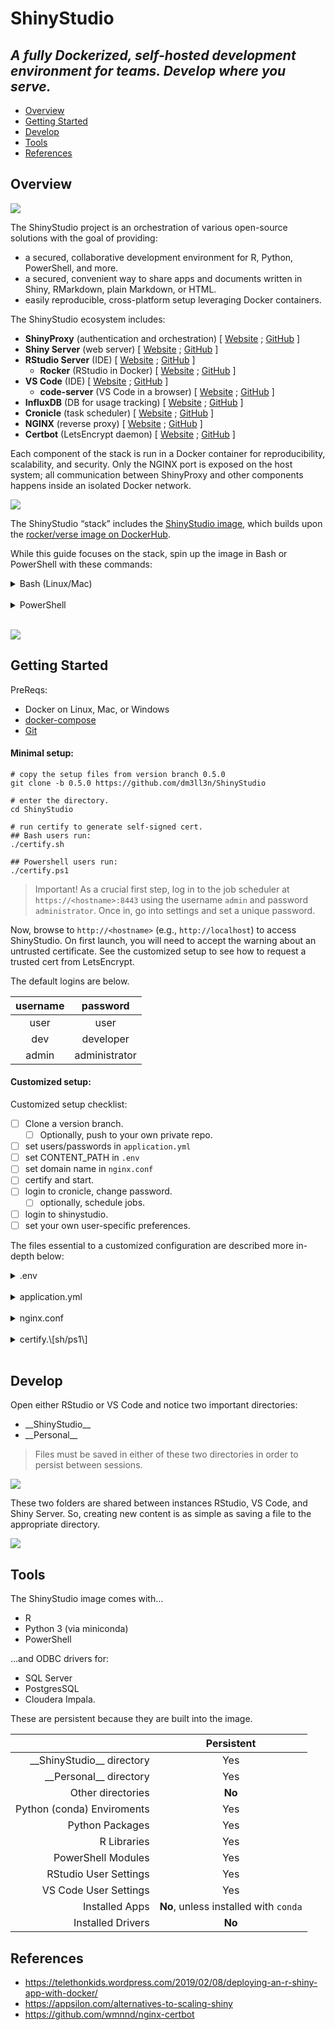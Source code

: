 # ShinyStudio

## *A fully Dockerized, self-hosted development environment for teams. Develop where you serve.*

  - [Overview](#overview)
  - [Getting Started](#getting-started)
  - [Develop](#develop)
  - [Tools](#tools)
  - [References](#references)

## Overview

![](https://i.imgur.com/rtd29qCh.png)

The ShinyStudio project is an orchestration of various open-source
solutions with the goal of providing:

  - a secured, collaborative development environment for R, Python,
    PowerShell, and more.
  - a secured, convenient way to share apps and documents written in
    Shiny, RMarkdown, plain Markdown, or HTML.
  - easily reproducible, cross-platform setup leveraging Docker
    containers.

The ShinyStudio ecosystem includes:

  - **ShinyProxy** (authentication and orchestration) \[
    [Website](https://www.shinyproxy.io/configuration/) ;
    [GitHub](https://github.com/openanalytics/shinyproxy) \]
  - **Shiny Server** (web server) \[
    [Website](https://rstudio.com/products/shiny/shiny-server/) ;
    [GitHub](https://github.com/rstudio/shiny-server) \]
  - **RStudio Server** (IDE) \[
    [Website](https://rstudio.com/products/rstudio/) ;
    [GitHub](https://github.com/rstudio/rstudio) \]
      - **Rocker** (RStudio in Docker) \[
        [Website](https://www.rocker-project.org/) ;
        [GitHub](https://github.com/rocker-org/rocker-versioned) \]
  - **VS Code** (IDE) \[ [Website](https://code.visualstudio.com/) ;
    [GitHub](https://github.com/microsoft/vscode) \]
      - **code-server** (VS Code in a browser) \[
        [Website](https://coder.com/) ;
        [GitHub](https://github.com/cdr/code-server) \]
  - **InfluxDB** (DB for usage tracking) \[
    [Website](https://www.influxdata.com/products/influxdb-overview/) ;
    [GitHub](https://github.com/influxdata/influxdb) \]
  - **Cronicle** (task scheduler) \[ [Website](http://cronicle.net/) ;
    [GitHub](https://github.com/jhuckaby/Cronicle) \]
  - **NGINX** (reverse proxy) \[ [Website](https://www.nginx.com/) ;
    [GitHub](https://github.com/nginx/nginx) \]
  - **Certbot** (LetsEncrypt daemon) \[
    [Website](https://certbot.eff.org/about/) ;
    [GitHub](https://github.com/certbot/certbot) \]

Each component of the stack is run in a Docker container for
reproducibility, scalability, and security. Only the NGINX port is
exposed on the host system; all communication between ShinyProxy and
other components happens inside an isolated Docker network.

![](https://i.imgur.com/PRDW25E.png)

The ShinyStudio “stack” includes the [ShinyStudio
image](https://hub.docker.com/r/dm3ll3n/shinystudio), which builds upon
the [rocker/verse image on
DockerHub](https://hub.docker.com/r/rocker/verse).

While this guide focuses on the stack, spin up the image in Bash or
PowerShell with these commands:

<details>

<summary>Bash (Linux/Mac)</summary>

``` text
docker network create shinystudio-net && \
docker run -d --restart always --name shinyproxy \
    --network shinystudio-net \
    -v /var/run/docker.sock:/var/run/docker.sock \
    -e USERID=$UID \
    -e USER=$USER \
    -e PASSWORD=password \
    -e CONTENT_PATH="${HOME}/ShinyStudio" \
    -e SITE_NAME=shinystudio \
    -e TAG=latest \
    -p 80:8080 \
    dm3ll3n/shinystudio:latest
```

</details>

<br/>

<details>

<summary>PowerShell</summary>

``` text
docker network create shinystudio-net;
docker run -d --restart always --name shinyproxy `
    --network shinystudio-net `
    -v /var/run/docker.sock:/var/run/docker.sock `
    -e USERID=1000 `
    -e USER=$([environment]::UserName) `
    -e PASSWORD=password `
    -e CONTENT_PATH="/host_mnt/c/Users/$([environment]::UserName)/ShinyStudio" `
    -e SITE_NAME=shinystudio `
    -e TAG=latest `
    -p 80:8080 `
    dm3ll3n/shinystudio:latest
```

> Notice the unique form of the path for the `CONTENT_PATH` variable
> required when in a Windows environment.

</details>

<br/>

![](https://i.imgur.com/qc7bL1I.gif)

## Getting Started

PreReqs:

  - Docker on Linux, Mac, or Windows
  - [docker-compose](https://docs.docker.com/compose/install/)
  - [Git](https://git-scm.com/downloads)

#### Minimal setup:

``` text
# copy the setup files from version branch 0.5.0
git clone -b 0.5.0 https://github.com/dm3ll3n/ShinyStudio

# enter the directory.
cd ShinyStudio

# run certify to generate self-signed cert.
## Bash users run:
./certify.sh

## Powershell users run:
./certify.ps1
```

> Important\! As a crucial first step, log in to the job scheduler at
> `https://<hostname>:8443` using the username `admin` and password
> `administrator`. Once in, go into settings and set a unique password.

Now, browse to `http://<hostname>` (e.g., `http://localhost`) to access
ShinyStudio. On first launch, you will need to accept the warning about
an untrusted certificate. See the customized setup to see how to request
a trusted cert from LetsEncrypt.

The default logins are below.

| **username** | **password**  |
| :----------: | :-----------: |
|     user     |     user      |
|     dev      |   developer   |
|    admin     | administrator |

#### Customized setup:

Customized setup checklist:

  - [ ] Clone a version branch.
      - [ ] Optionally, push to your own private repo.
  - [ ] set users/passwords in `application.yml`
  - [ ] set CONTENT\_PATH in `.env`
  - [ ] set domain name in `nginx.conf`
  - [ ] certify and start.
  - [ ] login to cronicle, change password.
      - [ ] optionally, schedule jobs.
  - [ ] login to shinystudio.
  - [ ] set your own user-specific preferences.

The files essential to a customized configuration are described more
in-depth below:

<details>

<summary>.env</summary>

> The docker-compose environment file. The project name, content path,
> and HTTP ports can be changed here.

Note that Docker volume names are renamed along with the project name,
so be prepared to migrate or recreate data stored in Docker volumes when
changing the project name.

</details>

<br/>

<details>

<summary>application.yml</summary>

> The ShinyProxy config file. Users can be added/removed here. Other
> configurations are available too, such as the site title and the
> ability to provide a non-standard landing page.

Using the provided template, you can assign users to the following
groups with tiered access:

  - **readers**: can only view content from “Apps & Reports”,
    “Documents”, and “Personal”.
  - **admins**: can view all site content and develop content with
    RStudio and VS Code.
  - **superadmins**: can view and develop site content across multiple
    instances of ShinyStudio. Can also manage *all* user files.

Review the [ShinyProxy configuration
documentation](https://www.shinyproxy.io/configuration/) for all
options.

</details>

<br/>

<details>

<summary>nginx.conf</summary>

> The NGINX config file. Defines the accepted site name and what ports
> to listen on.

If you change the ports here, you must also change the ports defined in
the `.env` file. Also, if you change the domain name, you must
provide/generate a new certificate for it.

</details>

<br>

<details>

<summary>certify.\[sh/ps1\]</summary>

> The script used to generate a self-signed cert, or to request a
> trusted cert from LetsEncrypt.

With no parameters, `certify` generates a self-signed cert for
`example.com` (the default domain name defined in `nginx.conf`).

To generate a self-signed cert with another domain name, first edit the
domain name in `nginx.conf`. Afterward, generate a new cert with:

    ./certify.sh <domain name>
    
    # e.g., ./certify.sh www.shinystudio.com

If your server is accessible from the web, you can request a trusted
certificate from LetsEncrypt. First, edit `nginx.conf` with your domain
name, then request a new cert from LetsEncrypt like so:

    ./certify.sh <domain name> <email>
    
    # e.g., ./certify.sh www.shinystudio.com donald@email.com

CertBot, included in the stack, will automatically renew your
LetsEncrypt certificate.

To manage the services in the stack, use the native docker-compose
commands, e.g.:

    # stop all services.
    docker-compose down
    
    # start all services.
    docker-compose up -d

</details>

<br/>

## Develop

Open either RStudio or VS Code and notice two important directories:

  - \_\_ShinyStudio\_\_
  - \_\_Personal\_\_

> Files must be saved in either of these two directories in order to
> persist between sessions.

![](https://i.imgur.com/ac7iKDHh.png)

These two folders are shared between instances RStudio, VS Code, and
Shiny Server. So, creating new content is as simple as saving a file to
the appropriate directory.

![](https://i.imgur.com/lAuTMgBh.png)

## Tools

The ShinyStudio image comes with…

  - R
  - Python 3 (via miniconda)
  - PowerShell

…and ODBC drivers for:

  - SQL Server
  - PostgresSQL
  - Cloudera Impala.

These are persistent because they are built into the image.

|                               |              Persistent               |
| ----------------------------: | :-----------------------------------: |
| \_\_ShinyStudio\_\_ directory |                  Yes                  |
|    \_\_Personal\_\_ directory |                  Yes                  |
|             Other directories |                **No**                 |
|    Python (conda) Enviroments |                  Yes                  |
|               Python Packages |                  Yes                  |
|                   R Libraries |                  Yes                  |
|            PowerShell Modules |                  Yes                  |
|         RStudio User Settings |                  Yes                  |
|         VS Code User Settings |                  Yes                  |
|                Installed Apps | **No**, unless installed with `conda` |
|             Installed Drivers |                **No**                 |

## References

  - <https://telethonkids.wordpress.com/2019/02/08/deploying-an-r-shiny-app-with-docker/>
  - <https://appsilon.com/alternatives-to-scaling-shiny>
  - <https://github.com/wmnnd/nginx-certbot>
